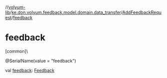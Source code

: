 //[volyum-lib](../../../index.md)/[ke.don.volyum.feedback.model.domain.data_transfer](../index.md)/[AddFeedbackRequest](index.md)/[feedback](feedback.md)

# feedback

[common]\

@SerialName(value = &quot;feedback&quot;)

val [feedback](feedback.md): [Feedback](../../ke.don.volyum.feedback.model.table/-feedback/index.md)